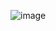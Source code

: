 ![image](https://github.com/Fx2048/COMU_TEAM/assets/131219987/af3f0ee4-1bb4-4bc4-993f-684d0b551920)
